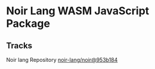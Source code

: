 # Noir Lang WASM JavaScript Package

## Tracks
Noir lang Repository [noir-lang/noir@953b184](https://github.com/noir-lang/noir/tree/953b1847c0dbdeaa459ce91f16343efcd0807bc1)
